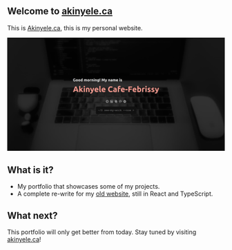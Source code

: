 ## Welcome to [akinyele.ca](https://www.akinyele.ca)

This is [Akinyele.ca](https://www.akinyele.ca), this is my personal website.

![akinyele.ca](docs/screenshot.png)

## What is it?
- My portfolio that showcases some of my projects.
- A complete re-write for my [old website](https://github.com/thedrummeraki/react-portfolio), still in React and TypeScript.

## What next?

This portfolio will only get better from today. Stay tuned by visiting [akinyele.ca](https://www.akinyele.ca)!

